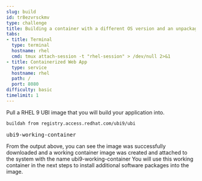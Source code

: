 ```yaml
---
slug: build
id: tr8ezvrsckmv
type: challenge
title: Building a container with a different OS version and an unpackaged application
tabs:
- title: Terminal
  type: terminal
  hostname: rhel
  cmd: tmux attach-session -t "rhel-session" > /dev/null 2>&1
- title: Containerized Web App
  type: service
  hostname: rhel
  path: /
  port: 8080
difficulty: basic
timelimit: 1
---
```

Pull a RHEL 9 UBI image that you will build your application into.

```bash
buildah from registry.access.redhat.com/ubi9/ubi
```

<pre class="file">
ubi9-working-container
</pre>

From the output above, you can see the image was successfully downloaded and a working container image was created and attached to the system with the name ubi9-working-container  You will use this working container in the next steps to install additional software packages into the image.
